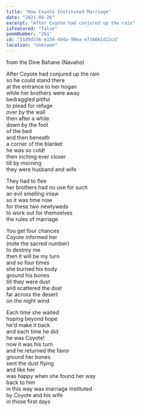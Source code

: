 ```yaml
---
title: "How Coyote Instituted Marriage"
date: "2021-04-26"
excerpt: "After Coyote had conjured up the rain"
isFeatured: "false"
poemNumber: "261"
id: "51d9d336-e134-494a-99ea-e734661d13cd"
location: "Unknown"
---
```


from the Dine Bahane (Navaho)

After Coyote had conjured up the rain  
so he could stand there  
at the entrance to her hogan  
while her brothers were away  
bedraggled pitiful  
to plead for refuge  
over by the wall  
then after a while  
down by the foot  
of the bed  
and then beneath  
a corner of the blanket  
he was so cold!  
then inching ever closer  
till by morning  
they were husband and wife

They had to flee  
her brothers had no use for such  
an evil smelling inlaw  
so it was time now  
for these two newlyweds  
to work out for themselves  
the rules of marriage

You get four chances  
Coyote informed her  
(note the sacred number)  
to destroy me  
then it will be my turn  
and so four times  
she burned his body  
ground his bones  
till they were dust  
and scattered the dust  
far across the desert  
on the night wind

Each time she waited  
hoping beyond hope  
he'd make it back  
and each time he did  
he was Coyote!  
now it was his turn  
and he returned the favor  
ground her bones  
sent the dust flying  
and like her  
was happy when she found her way  
back to him  
in this way was marriage instituted  
by Coyote and his wife  
in those first days
